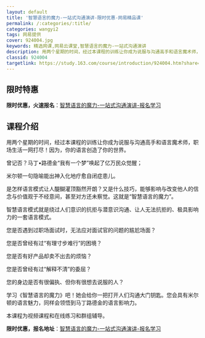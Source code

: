 ```yaml
---
layout: default
title: '智慧语言的魔力-一站式沟通演讲-限时优惠-网易精品课'
permalink: /:categories/:title/
categories: wangyi2
tags: 网易提供
cover: 924004.jpg
keywords: 精选网课,网易云课堂,智慧语言的魔力-一站式沟通演讲
description: 用两个星期的时间，经过本课程的训练让你成为说服与沟通高手和语言魔术师，职场生活一网打尽！因为，你的语言创造了你的世界。曾
classid: 924004
targetlink: https://study.163.com/course/introduction/924004.htm?share=1&shareId=1025206652&utm_campaign=share&utm_medium=iphoneShare&utm_source=&utm_u=1025206652
---
```


## 限时特惠

**限时优惠，火速报名**：[智慧语言的魔力-一站式沟通演讲-报名学习](https://study.163.com/course/introduction/924004.htm?share=1&shareId=1025206652&utm_campaign=share&utm_medium=iphoneShare&utm_source=&utm_u=1025206652)

## 课程介绍

用两个星期的时间，经过本课程的训练让你成为说服与沟通高手和语言魔术师，职场生活一网打尽！因为，你的语言创造了你的世界。



曾记否？马丁•路德金“我有一个梦”唤起了亿万民众觉醒；



米尔顿一句隐喻能出神入化地疗愈自闭症患儿。



是怎样语言模式让人醍醐灌顶豁然开朗？又是什么技巧，能够影响与改变他人的信念与价值观于不经意间，甚至对方还未察觉。这就是“智慧语言的魔力”。



智慧语言模式就是绕过人们意识的抗拒与潜意识沟通、让人无法抗拒的、极具影响力的一套语言模式。



您是否遇到过职场面试时，无法应对面试官的问题的尴尬场面？

您是否曾经有过“有理寸步难行”的困境？

您是否有好产品却卖不出去的烦恼？

您是否曾经有过“解释不清”的委屈？



您的身边是否有很偏执、但你有很想去说服的人？



学习《智慧语言的魔力》吧！她会给你一把打开人们沟通大门钥匙。您会具有米尔顿的语言魅力，同样会领悟到马丁路德金的语言影响力。



本课程为视频课程和在线练习和群组辅导。

**限时优惠，报名地址**：[智慧语言的魔力-一站式沟通演讲-报名学习](https://study.163.com/course/introduction/924004.htm?share=1&shareId=1025206652&utm_campaign=share&utm_medium=iphoneShare&utm_source=&utm_u=1025206652)

